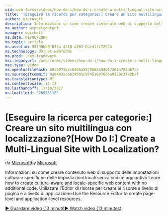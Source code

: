 ```yaml
---
uid: web-forms/videos/how-do-i/how-do-i-create-a-multi-lingual-site-with-localization
title: '[Eseguire la ricerca per categorie:] Creare un sito multilingua con localizzazione? | Microsoft Docs'
author: microsoft
description: Informazioni su come creare contenuto web di supporto delle impostazioni cultura e specifiche delle impostazioni locali senza codice aggiuntivo. Utilizzare l'Editor risorse per creare a livello di pagina e a livello di applicazione...
ms.author: aspnetcontent
manager: wpickett
ms.date: 01/06/2006
ms.topic: article
ms.assetid: 93190bb9-83fa-4318-a261-0de41ff72b24
ms.technology: dotnet-webforms
ms.prod: .net-framework
msc.legacyurl: /web-forms/videos/how-do-i/how-do-i-create-a-multi-lingual-site-with-localization
msc.type: video
ms.openlocfilehash: b0c9073bcc0ddba5570868b92d17261a784db7c4
ms.sourcegitcommit: 9a9483aceb34591c97451997036a9120c3fe2baf
ms.translationtype: MT
ms.contentlocale: it-IT
ms.lasthandoff: 11/10/2017
ms.locfileid: "26525110"
---
```

<a name="how-do-i-create-a-multi-lingual-site-with-localization"></a><span data-ttu-id="71cb6-105">[Eseguire la ricerca per categorie:] Creare un sito multilingua con localizzazione?</span><span class="sxs-lookup"><span data-stu-id="71cb6-105">[How Do I:] Create a Multi-Lingual Site with Localization?</span></span>
====================
<span data-ttu-id="71cb6-106">da [Microsoft](https://github.com/microsoft)</span><span class="sxs-lookup"><span data-stu-id="71cb6-106">by [Microsoft](https://github.com/microsoft)</span></span>

<span data-ttu-id="71cb6-107">Informazioni su come creare contenuto web di supporto delle impostazioni cultura e specifiche delle impostazioni locali senza codice aggiuntivo.</span><span class="sxs-lookup"><span data-stu-id="71cb6-107">Learn how to create culture-aware and locale-specific web content with no additional code.</span></span> <span data-ttu-id="71cb6-108">Utilizzare l'Editor di risorse per creare le risorse a livello di pagina e a livello di applicazione.</span><span class="sxs-lookup"><span data-stu-id="71cb6-108">Use the Resource Editor to create page-level and application-level resources.</span></span>

[<span data-ttu-id="71cb6-109">&#9654; Guardare video (13 minuti)</span><span class="sxs-lookup"><span data-stu-id="71cb6-109">&#9654; Watch video (13 minutes)</span></span>](https://channel9.msdn.com/Blogs/ASP-NET-Site-Videos/how-do-i-create-a-multi-lingual-site-with-localization)
